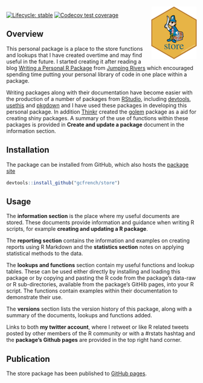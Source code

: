 
<!-- README.md is generated from README.Rmd. Please edit that file -->

<br />

<img src="man/figures/logo.png" align="right" height="139"/>

<!-- badges: start -->

[![Lifecycle:
stable](https://img.shields.io/badge/lifecycle-stable-brightgreen.svg)](https://lifecycle.r-lib.org/articles/stages.html#stable)
[![Codecov test
coverage](https://codecov.io/gh/gcfrench/store/branch/master/graph/badge.svg)](https://app.codecov.io/gh/gcfrench/store?branch=master)

<!-- badges: end -->

## Overview

This personal package is a place to the store functions and lookups that
I have created overtime and may find useful in the future. I started
creating it after reading a blog [Writing a Personal R
Package](https://www.jumpingrivers.com/blog/personal-r-package/) from
[Jumping Rivers](https://www.jumpingrivers.com/) which encouraged
spending time putting your personal library of code in one place within
a package.

Writing packages along with their documentation have become easier with
the production of a number of packages from
[RStudio](https://rstudio.com/), including
[devtools](https://devtools.r-lib.org/),
[usethis](https://usethis.r-lib.org/) and
[pkgdown](https://pkgdown.r-lib.org/) and I have used these packages in
developing this personal package. In addition
[Thinkr](https://rtask.thinkr.fr/) created the
[golem](https://thinkr-open.github.io/golem/) package as a aid for
creating shiny packages. A summary of the use of functions within these
packages is provided in **Create and update a package** document in the
information section.

## Installation

The package can be installed from GitHub, which also hosts the [package
site](https://gcfrench.github.io/store)

``` r
devtools::install_github("gcfrench/store")
```

## Usage

The **information section** is the place where my useful documents are
stored. These documents provide information and guidance when writing R
scripts, for example **creating and updating a R package**.

The **reporting section** contains the information and examples on
creating reports using R Markdown and the **statistics section** notes
on applying statistical methods to the data.

The **lookups and functions** section contain my useful functions and
lookup tables. These can be used either directly by installing and
loading this package or by copying and pasting the R code from the
package’s data-raw or R sub-directories, available from the package’s
GitHib pages, into your R script. The functions contain examples within
their documentation to demonstrate their use.

The **versions** section lists the version history of this package,
along with a summary of the documents, lookups and functions added.

Links to both **my twitter account**, where I retweet or like R related
tweets posted by other members of the R community or with a \#rstats
hashtag and the **package’s Github pages** are provided in the top right
hand corner.

## Publication

The store package has been published to [GitHub
pages](https://gcfrench.github.io/store).

